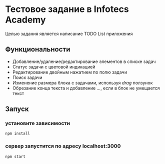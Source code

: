 # Тестовое задание в Infotecs Academy

Целью задания является написание TODO List приложения

## Функциональности

- Добавление/удаление/редактирование элементов в списке задач
- Статус задачи с цветовой индикацией
- Редактирование двойным нажатием по полю задачи
- Поиск задачи 
- Изменение размера блока с задачами, используя *drag* ползунок
- Обрезание конца текста и добавление *...*, если в блок не умещается текст  

## Запуск

### установите зависимости
```npm install```

### сервер запустится по адресу localhost:3000
```npm start```

